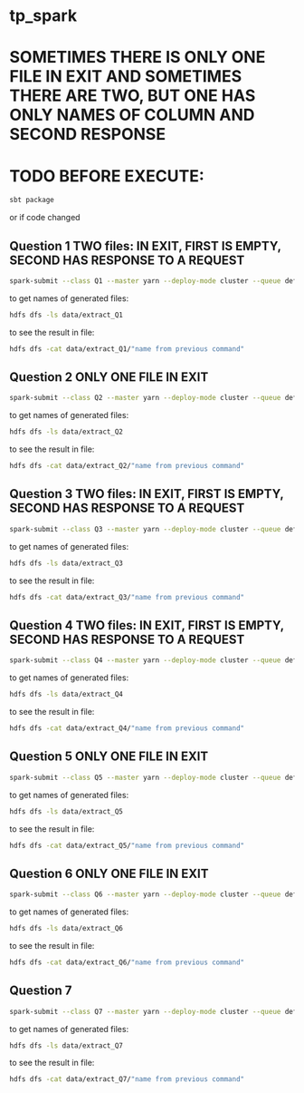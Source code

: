 # tp_spark


# SOMETIMES THERE IS ONLY ONE FILE IN EXIT AND SOMETIMES THERE ARE TWO, BUT ONE HAS ONLY NAMES OF COLUMN AND SECOND RESPONSE

# TODO BEFORE EXECUTE:
```bash
sbt package
```

or if code changed


## Question 1 TWO files: IN EXIT, FIRST IS EMPTY, SECOND HAS RESPONSE TO A REQUEST

```bash
spark-submit --class Q1 --master yarn --deploy-mode cluster --queue default target/scala-2.13/simple-project_2.13-1.0.jar hdfs:///user/mglukhov/data/source/ hdfs:///user/mglukhov/data/extract_Q1
```

to get names of generated files:
```bash
hdfs dfs -ls data/extract_Q1
```

to see the result in file:
```bash
hdfs dfs -cat data/extract_Q1/"name from previous command"
```



## Question 2 ONLY ONE FILE IN EXIT

```bash
spark-submit --class Q2 --master yarn --deploy-mode cluster --queue default target/scala-2.13/simple-project_2.13-1.0.jar hdfs:///user/mglukhov/data/source/ hdfs:///user/mglukhov/data/extract_Q2
```

to get names of generated files:
```bash
hdfs dfs -ls data/extract_Q2
```

to see the result in file:
```bash
hdfs dfs -cat data/extract_Q2/"name from previous command" 
```

## Question 3 TWO files: IN EXIT, FIRST IS EMPTY, SECOND HAS RESPONSE TO A REQUEST

```bash
spark-submit --class Q3 --master yarn --deploy-mode cluster --queue default target/scala-2.13/simple-project_2.13-1.0.jar hdfs:///user/mglukhov/data/source/ hdfs:///user/mglukhov/data/extract_Q3
```

to get names of generated files:
```bash
hdfs dfs -ls data/extract_Q3
```

to see the result in file:
```bash
hdfs dfs -cat data/extract_Q3/"name from previous command" 
```



## Question 4 TWO files: IN EXIT, FIRST IS EMPTY, SECOND HAS RESPONSE TO A REQUEST

```bash
spark-submit --class Q4 --master yarn --deploy-mode cluster --queue default target/scala-2.13/simple-project_2.13-1.0.jar hdfs:///user/mglukhov/data/source/ hdfs:///user/mglukhov/data/extract_Q4
```

to get names of generated files:
```bash
hdfs dfs -ls data/extract_Q4
```

to see the result in file:
```bash
hdfs dfs -cat data/extract_Q4/"name from previous command" 
```

## Question 5 ONLY ONE FILE IN EXIT

```bash
spark-submit --class Q5 --master yarn --deploy-mode cluster --queue default target/scala-2.13/simple-project_2.13-1.0.jar hdfs:///user/mglukhov/data/source/ hdfs:///user/mglukhov/data/extract_Q5
```

to get names of generated files:
```bash
hdfs dfs -ls data/extract_Q5
```

to see the result in file:
```bash
hdfs dfs -cat data/extract_Q5/"name from previous command" 
```

## Question 6 ONLY ONE FILE IN EXIT

```bash
spark-submit --class Q6 --master yarn --deploy-mode cluster --queue default target/scala-2.13/simple-project_2.13-1.0.jar hdfs:///user/mglukhov/data/source/ hdfs:///user/mglukhov/data/extract_Q6
```

to get names of generated files:
```bash
hdfs dfs -ls data/extract_Q6
```

to see the result in file:
```bash
hdfs dfs -cat data/extract_Q6/"name from previous command" 
```

## Question 7

```bash
spark-submit --class Q7 --master yarn --deploy-mode cluster --queue default target/scala-2.13/simple-project_2.13-1.0.jar hdfs:///user/mglukhov/data/source/ hdfs:///user/mglukhov/data/object/ hdfs:///user/mglukhov/data/extract_Q7
```

to get names of generated files:
```bash
hdfs dfs -ls data/extract_Q7
```

to see the result in file:
```bash
hdfs dfs -cat data/extract_Q7/"name from previous command" 
```

